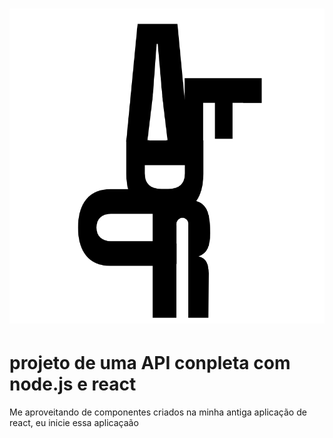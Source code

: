 <h1 align = "center">
 <img src="./font-end/imagens/logo.png" heigh="100">
</h1>
<h1> projeto de uma API conpleta com node.js e react </h1>

Me aproveitando de componentes criados na minha antiga aplicação de react, eu inicie essa aplicaçaão
